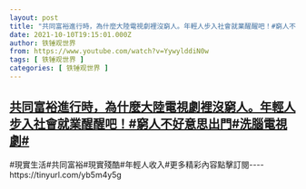 ```yaml
---
layout: post
title: "共同富裕進行時，為什麼大陸電視劇裡沒窮人。年輕人步入社會就業醒醒吧！#窮人不好意思出門#洗腦電視劇#"
date: 2021-10-10T19:15:01.000Z
author: 铁锤观世界
from: https://www.youtube.com/watch?v=YywylddiN0w
tags: [ 铁锤观世界 ]
categories: [ 铁锤观世界 ]
---
```

<!--1633893301000-->
[共同富裕進行時，為什麼大陸電視劇裡沒窮人。年輕人步入社會就業醒醒吧！#窮人不好意思出門#洗腦電視劇#](https://www.youtube.com/watch?v=YywylddiN0w)
------

<div>
#現實生活#共同富裕#現實殘酷#年輕人收入#更多精彩內容點擊訂閱----https://tinyurl.com/yb5m4y5g
</div>
